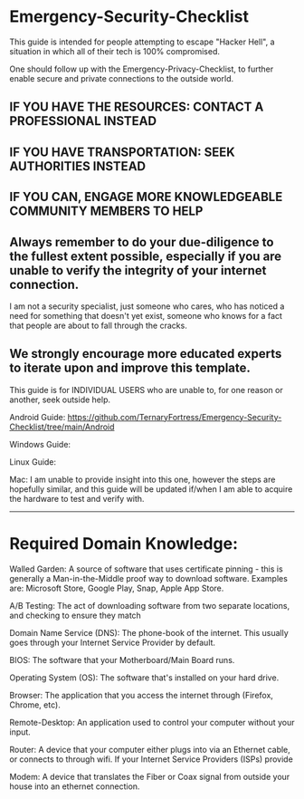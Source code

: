 # Emergency-Security-Checklist
This guide is intended for people attempting to escape "Hacker Hell", a situation in which all of their tech is 100% compromised.

One should follow up with the Emergency-Privacy-Checklist, to further enable secure and private connections to the outside world.

## IF YOU HAVE THE RESOURCES: CONTACT A PROFESSIONAL INSTEAD

## IF YOU HAVE TRANSPORTATION: SEEK AUTHORITIES INSTEAD

## IF YOU CAN, ENGAGE MORE KNOWLEDGEABLE COMMUNITY MEMBERS TO HELP

## Always remember to do your due-diligence to the fullest extent possible, especially if you are unable to verify the integrity of your internet connection.

I am not a security specialist, just someone who cares, who has noticed a need for something that doesn't yet exist, someone who knows for a fact that people are about to fall through the cracks.

## We strongly encourage more educated experts to iterate upon and improve this template.

This guide is for INDIVIDUAL USERS who are unable to, for one reason or another, seek outside help.

Android Guide: https://github.com/TernaryFortress/Emergency-Security-Checklist/tree/main/Android

Windows Guide: 

Linux Guide:

Mac: I am unable to provide insight into this one, however the steps are hopefully similar, and this guide will be updated if/when I am able to acquire the hardware to test and verify with.

--------------------------------------------------

# Required Domain Knowledge:
Walled Garden: A source of software that uses certificate pinning - this is generally a Man-in-the-Middle proof way to download software. Examples are: Microsoft Store, Google Play, Snap, Apple App Store.

A/B Testing: The act of downloading software from two separate locations, and checking to ensure they match

Domain Name Service (DNS): The phone-book of the internet. This usually goes through your Internet Service Provider by default.

BIOS: The software that your Motherboard/Main Board runs.

Operating System (OS): The software that's installed on your hard drive.

Browser: The application that you access the internet through (Firefox, Chrome, etc).

Remote-Desktop: An application used to control your computer without your input.

Router: A device that your computer either plugs into via an Ethernet cable, or connects to through wifi. If your Internet Service Providers (ISPs) provide 

Modem: A device that translates the Fiber or Coax signal from outside your house into an ethernet connection.
